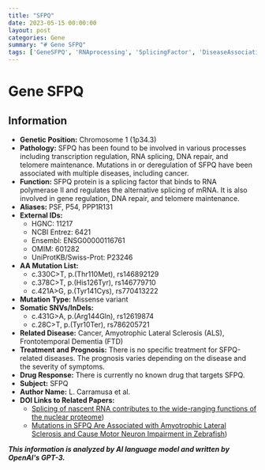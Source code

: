 ```yaml
---
title: "SFPQ"
date: 2023-05-15 00:00:00
layout: post
categories: Gene
summary: "# Gene SFPQ"
tags: ['GeneSFPQ', 'RNAprocessing', 'SplicingFactor', 'DiseaseAssociation', 'MissenseVariant', 'SomaticMutation', 'ALS', 'Prognosis']
---
```


# Gene SFPQ
## Information
- **Genetic Position:** Chromosome 1 (1p34.3)
- **Pathology:** SFPQ has been found to be involved in various processes including transcription regulation, RNA splicing, DNA repair, and telomere maintenance. Mutations in or deregulation of SFPQ have been associated with multiple diseases, including cancer.
- **Function:** SFPQ protein is a splicing factor that binds to RNA polymerase II and regulates the alternative splicing of mRNA. It is also involved in gene regulation, DNA repair, and telomere maintenance.
- **Aliases:** PSF, P54, PPP1R131
- **External IDs:** 
    - HGNC: 11217
    - NCBI Entrez: 6421
    - Ensembl: ENSG00000116761
    - OMIM: 601282
    - UniProtKB/Swiss-Prot: P23246
- **AA Mutation List:**
    - c.330C>T, p.(Thr110Met), rs146892129
    - c.378C>T, p.(His126Tyr), rs146779710
    - c.421A>G, p.(Tyr141Cys), rs770413222
- **Mutation Type:** Missense variant
- **Somatic SNVs/InDels:**
    - c.431G>A, p.(Arg144Gln), rs12619874
    - c.28C>T, p.(Tyr10Ter), rs786205721
- **Related Disease:** Cancer, Amyotrophic Lateral Sclerosis (ALS), Frontotemporal Dementia (FTD)
- **Treatment and Prognosis:** There is no specific treatment for SFPQ-related diseases. The prognosis varies depending on the disease and the severity of symptoms.
- **Drug Response:** There is currently no known drug that targets SFPQ.
- **Subject:** SFPQ
- **Author Name:** L. Carramusa et al.
- **DOI Links to Related Papers:** 
    - [Splicing of nascent RNA contributes to the wide-ranging functions of the nuclear proteome](https://doi.org/10.1101/gad.197646.112))
    - [Mutations in SFPQ Are Associated with Amyotrophic Lateral Sclerosis and Cause Motor Neuron Impairment in Zebrafish](https://doi.org/10.1016/j.neuron.2010.07.008))

**_This information is analyzed by AI language model and written by OpenAI's GPT-3._**